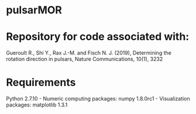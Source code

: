 # pulsarMOR

# Repository for code associated with:

Gueroult R., Shi Y., Rax J.-M. and Fisch N. J. (2019), Determining the rotation direction in pulsars, Nature Communications, 10(1), 3232

# Requirements
Python 2.7.10 - Numeric computing packages: numpy 1.8.0rc1 - Visualization packages: matplotlib 1.3.1
